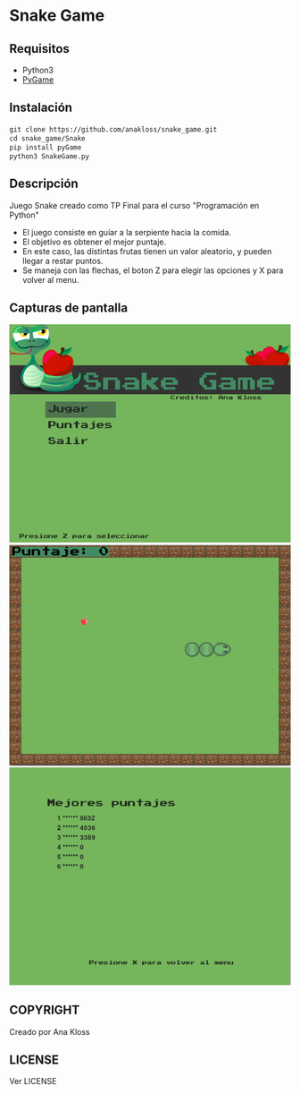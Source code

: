 # Snake Game

##  Requisitos
* Python3
* [PyGame](https://www.pygame.org)

## Instalación
```
git clone https://github.com/anakloss/snake_game.git
cd snake_game/Snake
pip install pyGame
python3 SnakeGame.py
```

## Descripción
Juego Snake creado como TP Final para el curso "Programación en Python"

* El juego consiste en guíar a la serpiente hacia la comida.
* El objetivo es obtener el mejor puntaje.
* En este caso, las distintas frutas tienen un valor aleatorio, y pueden llegar a restar puntos.
* Se maneja con las flechas, el boton Z para elegir las opciones y X para volver al menu.

## Capturas de pantalla
![](./snake_game1.png)
![](./snake_game2.png)
![](./snake_game3.png)

## COPYRIGHT
Creado por Ana Kloss

## LICENSE
Ver LICENSE